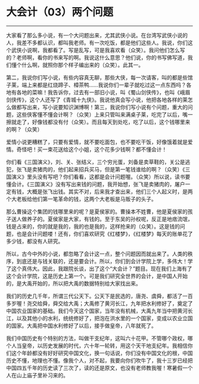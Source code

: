 # 大会计（03）两个问题

------

大家看了那么多小说，有一个大问题出来，尤其武侠小说。在台湾写武侠小说的人，我差不多都认识，都叫我老师。有一次吃饭，都是他们这些人。我说，你们这个武侠小说啊，我都看了。写是乱写，可是我喜欢看（众笑）。我问他们怎么写的？老师啊，看你的书来写的啊。我说这什么意思？他们说，你的书写佛写道，我们懂个什么啊，就照你那个样子编出来的（众笑）。此其一。

第二，我说你们写小说，有些内容真无聊，那些大侠，每一次请客，叫的都是些馆子莱，端上来都是红烧蹄子、樟茶鸭……我说你们一辈子就吃过这一点东西吗？各地有各地的菜嘛！我告诉你，过去有一部旧小说，叫《蜀山剑侠传》，也叫《峨眉剑侠传》，这个人还写了《青城十九侠》。我说他真会写小说，他把各地各样的莱怎么做都写出来，写小说要知识渊博啊！第三，我说你们写小说有个问题，重大的问题，这些侠客懂不懂会计啊？（众笑）上来只管叫来满桌子莱，吃完了以后，嘴一擦就走了，好像钱都没有付（众笑）。而且每天到处吃，吃了以后，这个钱哪里来的啊？（众笑）

爱情小说更糟糕了，只要有爱情，就不要吃面包，也不要吃干饭，好像饿着就是爱情。奇怪吧！买一束花送给这个小姐，这个花多少钱啊？都不懂会计！

你们看《三国演义》，刘、关、张结义，三个穷光蛋，刘备是卖草鞋的，关公是逃犯，张飞是卖猪肉的，他们起来招兵买马，但是第一笔钱谁给的啊？（众笑）《三国演义》里头没有写吧？你们看看，这都是会计问题喔。（众笑）所以说，读书要懂会计。《三国演义》没有写出来钱的问题，我开始想，张飞是卖猪肉的，屠户一定有钱，大概是张飞出钱。其实不对，后来我才查出来，他们三个人起义时，是两个大老板给他们第一笔革命的钱，这两个大老板是马贩子的头子。

那么曹操这个集团的钱哪里来的呢？是夏侯家的。曹操本不姓曹，他是夏侯家的孩子送人做养子的。夏侯家是大家，有钱的。至于东吴的孙权呢，反正是地痞流氓，钱是占来的，你的就是我的，我的也是我的，这样抢来的（众笑）。这是钱的问题，也是会计问题喽！还有，你们喜欢研究《红楼梦》，《红楼梦》每天的账单花了多少钱，都没有人研究。

所以，古今中外的小说，都忽略了会计这一点，整个问题因而就出来了。人类的秩序，到底还是与钱关联的，还是要会计。所以，你们到会计学院上学，多伟大！学了这个真伟大。因此，我跟院长谈，出了这个“大会计？”题目。现在我们上海有了这个会计学院，这是历史上第一个。可是我们研究全世界的会计，是中国人开始的，是大禹开始的，所以把大禹的数据特别给大家找出来。

我们的历史几千年，所谓三代公天下。公天下是民选的，唐尧、虞舜，都活了一百多岁喔！尧交给舜，舜交给大禹；大禹修了黄河长江，九年把水利修好了，奠定了中国农业国家的基础。我们今天这个国家，当年没有机械，大禹九年当中把黄河长江，以及其他小的水利，统统修好了，把泡在洪水里的一个国家，变成以农业立国的国家。大禹把中国水利修好了以后，接手做皇帝，八年就死了。

我们中国历史有个特别的方法，叫做干支纪年，这叫六十花甲。不管哪个政权，哪个人当皇帝，以历史发展的时代，六十年一轮转，用这个天干地支纪年。我相信你们这个年龄都没有好好研究中国文化，换一句话说，你们没有中国文化的根，中国历史不懂，地理也不懂。像我个人，对不起，我要向你们吹牛了，我十三岁已经把中国四五千年的历史读了三次了，读的还是原文，也没有老师教我喔！寒暑假一个人在山上庙子里补习来的。

